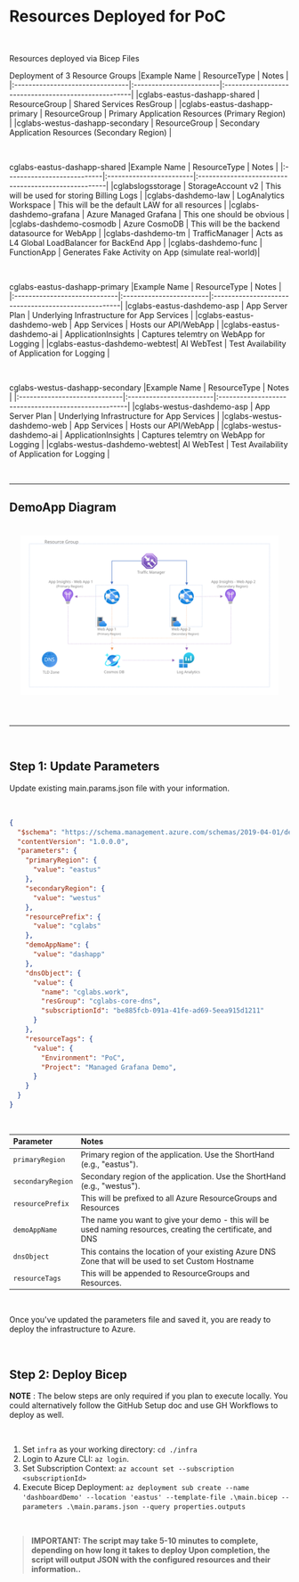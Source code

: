 # Resources Deployed for PoC #

<br />

Resources deployed via Bicep Files

Deployment of 3 Resource Groups
|Example Name                     | ResourceType            | Notes                                               |
|:--------------------------------|:------------------------|:----------------------------------------------------|
|cglabs-eastus-dashapp-shared     | ResourceGroup           | Shared Services ResGroup                            |
|cglabs-eastus-dashapp-primary    | ResourceGroup           | Primary Application Resources (Primary Region)      |
|cglabs-westus-dashapp-secondary  | ResourceGroup           | Secondary Application Resources (Secondary Region)  |

<br />

cglabs-eastus-dashapp-shared 
|Example Name                | ResourceType            | Notes                                               |
|:---------------------------|:------------------------|:----------------------------------------------------|
|cglabslogsstorage           | StorageAccount v2       | This will be used for storing Billing Logs          |
|cglabs-dashdemo-law         | LogAnalytics Workspace  | This will be the default LAW for all resources      |
|cglabs-dashdemo-grafana     | Azure Managed Grafana   | This one should be obvious                          |
|cglabs-dashdemo-cosmodb     | Azure CosmoDB           | This will be the backend datasource for WebApp      |
|cglabs-dashdemo-tm          | TrafficManager          | Acts as L4 Global LoadBalancer for BackEnd App      |
|cglabs-dashdemo-func        | FunctionApp             | Generates Fake Activity on App (simulate real-world)|

<br />

cglabs-eastus-dashapp-primary
|Example Name                  | ResourceType            | Notes                                               |
|:-----------------------------|:------------------------|:----------------------------------------------------|
|cglabs-eastus-dashdemo-asp    | App Server Plan         | Underlying Infrastructure for App Services          |
|cglabs-eastus-dashdemo-web    | App Services            | Hosts our API/WebApp                                |
|cglabs-eastus-dashdemo-ai     | ApplicationInsights     | Captures telemtry on WebApp for Logging             |
|cglabs-eastus-dashdemo-webtest| AI WebTest              | Test Availability of Application for Logging        |

<br />

cglabs-westus-dashapp-secondary
|Example Name                  | ResourceType            | Notes                                               |
|:-----------------------------|:------------------------|:----------------------------------------------------|
|cglabs-westus-dashdemo-asp    | App Server Plan         | Underlying Infrastructure for App Services          |
|cglabs-westus-dashdemo-web    | App Services            | Hosts our API/WebApp                                |
|cglabs-westus-dashdemo-ai     | ApplicationInsights     | Captures telemtry on WebApp for Logging             |
|cglabs-westus-dashdemo-webtest| AI WebTest              | Test Availability of Application for Logging        |

<br />
<hr />

## DemoApp Diagram ##

<!-- markdownlint-disable MD033 -->
<div style="padding:20px;text-align:center;">
<img src="./docs/../imgs/topology.svg" />
</div>

<br />
<hr>
<br />

## Step 1: Update Parameters ##

Update existing main.params.json file with your information. 

<br />

```json
{
  "$schema": "https://schema.management.azure.com/schemas/2019-04-01/deploymentParameters.json#",
  "contentVersion": "1.0.0.0",
  "parameters": {
    "primaryRegion": {
      "value": "eastus"
    },
    "secondaryRegion": {
      "value": "westus"
    },
    "resourcePrefix": {
      "value": "cglabs"
    },
    "demoAppName": {
      "value": "dashapp"
    },
    "dnsObject": {
      "value": {
        "name": "cglabs.work",
        "resGroup": "cglabs-core-dns",
        "subscriptionId": "be885fcb-091a-41fe-ad69-5eea915d1211"
      }
    },
    "resourceTags": {
      "value": {
        "Environment": "PoC",
        "Project": "Managed Grafana Demo",
      }
    }
  }
}
```
<br />

| Parameter               | Notes                                                                                                       |
| :-                      | :-                                                                                                          |
| `primaryRegion`         | Primary region of the application. Use the ShortHand (e.g., "eastus").                                      |
| `secondaryRegion`       | Secondary region of the application. Use the ShortHand (e.g., "westus").                                    |
| `resourcePrefix`        | This will be prefixed to all Azure ResourceGroups and Resources                                             |
| `demoAppName`           | The name you want to give your demo - this will be used naming resources, creating the certificate, and DNS |
| `dnsObject`             | This contains the location of your existing Azure DNS Zone that will be used to set Custom Hostname         |
| `resourceTags`          | This will be appended to ResourceGroups and Resources.                                                      |

<br />

Once you've updated the parameters file and saved it, you are ready to deploy the infrastructure to Azure.

<br />

## Step 2: Deploy Bicep

**NOTE**
: The below steps are only required if you plan to execute locally. You could alternatively follow the GitHub Setup doc and use GH Workflows to deploy as well. 

<br />

1. Set `infra` as your working directory: `cd ./infra`
2. Login to Azure CLI:  `az login`.
3. Set Subscription Context: `az account set --subscription <subscriptionId>` 
4. Execute Bicep Deployment: `az deployment sub create --name 'dashboardDemo' --location 'eastus' --template-file .\main.bicep --parameters .\main.params.json --query properties.outputs`
   
<br />

> **IMPORTANT: The script may take 5-10 minutes to complete, depending on how long it takes to deploy Upon completion, the script will output JSON with the configured resources and their information..**


